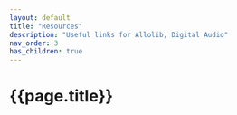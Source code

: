 ```yaml
---
layout: default
title: "Resources"
description: "Useful links for Allolib, Digital Audio"
nav_order: 3
has_children: true
---
```


# {{page.title}}

